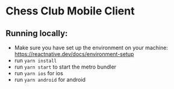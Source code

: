 # Chess Club Mobile Client

## Running locally:
- Make sure you have set up the environment on your machine: https://reactnative.dev/docs/environment-setup
- run `yarn install`
- run `yarn start` to start the metro bundler
- run `yarn ios` for ios
- run `yarn android` for android